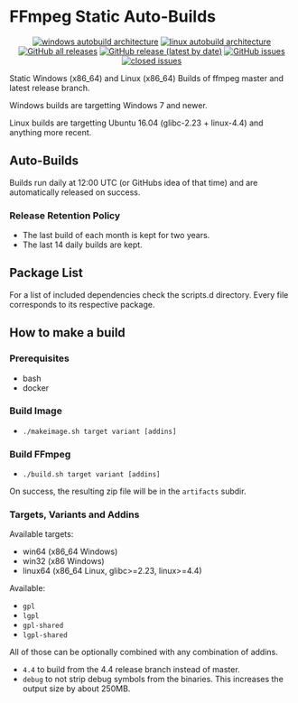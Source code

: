 # FFmpeg Static Auto-Builds
<div align=center>

[![windows autobuild architecture](https://img.shields.io/badge/Architecture-Windows%20x86__64-blue?logo=windows&style=for-the-badge)](https://github.com/BtbN/FFmpeg-Builds/wiki/Latest) [![linux autobuild architecture](https://img.shields.io/badge/Architecture-Linux%20x86__64-blue?logo=linux&style=for-the-badge)](https://github.com/BtbN/FFmpeg-Builds/wiki/Latest) [![GitHub all releases](https://img.shields.io/github/downloads/BtbN/FFmpeg-Builds/total?style=for-the-badge)](https://github.com/BtbN/FFmpeg-Builds/releases) [![GitHub release (latest by date)](https://img.shields.io/github/v/release/BtbN/FFmpeg-Builds?style=for-the-badge&color=ff0066)](https://github.com/BtbN/FFmpeg-Builds/releases/latest) [![GitHub issues](https://img.shields.io/github/issues/BtbN/FFmpeg-Builds?style=for-the-badge&color=red)](https://github.com/BtbN/FFmpeg-Builds/issues?q=is%3Aopen+is%3Aissue) [![closed issues](https://img.shields.io/github/issues-closed/BtbN/FFmpeg-Builds?style=for-the-badge)](https://github.com/BtbN/FFmpeg-Builds/issues?q=is%3Aissue+is%3Aclosed)

</div>
Static Windows (x86_64) and Linux (x86_64) Builds of ffmpeg master and latest release branch.

Windows builds are targetting Windows 7 and newer.

Linux builds are targetting Ubuntu 16.04 (glibc-2.23 + linux-4.4) and anything more recent.

## Auto-Builds

Builds run daily at 12:00 UTC (or GitHubs idea of that time) and are automatically released on success.

### Release Retention Policy

- The last build of each month is kept for two years.
- The last 14 daily builds are kept.

## Package List

For a list of included dependencies check the scripts.d directory.
Every file corresponds to its respective package.

## How to make a build

### Prerequisites

* bash
* docker

### Build Image

* `./makeimage.sh target variant [addins]`

### Build FFmpeg

* `./build.sh target variant [addins]`

On success, the resulting zip file will be in the `artifacts` subdir.

### Targets, Variants and Addins

Available targets:
* win64 (x86_64 Windows)
* win32 (x86 Windows)
* linux64 (x86_64 Linux, glibc>=2.23, linux>=4.4)

Available:
* `gpl`
* `lgpl`
* `gpl-shared`
* `lgpl-shared`

All of those can be optionally combined with any combination of addins.
* `4.4` to build from the 4.4 release branch instead of master.
* `debug` to not strip debug symbols from the binaries. This increases the output size by about 250MB.
